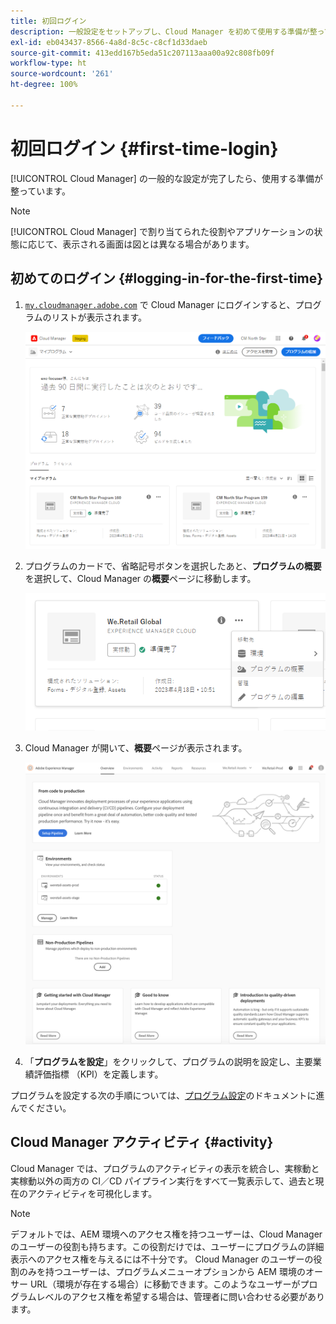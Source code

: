 ```yaml
---
title: 初回ログイン
description: 一般設定をセットアップし、Cloud Manager を初めて使用する準備が整っている場合は、このページの手順に従ってください。
exl-id: eb043437-8566-4a8d-8c5c-c8cf1d33daeb
source-git-commit: 413edd167b5eda51c207113aaa00a92c808fb09f
workflow-type: ht
source-wordcount: '261'
ht-degree: 100%

---
```



# 初回ログイン {#first-time-login}

[!UICONTROL Cloud Manager] の一般的な設定が完了したら、使用する準備が整っています。

>[!NOTE]
>
>[!UICONTROL Cloud Manager] で割り当てられた役割やアプリケーションの状態に応じて、表示される画面は図とは異なる場合があります。

## 初めてのログイン {#logging-in-for-the-first-time}

1. [`my.cloudmanager.adobe.com`](https://my.cloudmanager.adobe.com/) で Cloud Manager にログインすると、プログラムのリストが表示されます。

   ![Cloud Manager コンソール](/help/assets/cloud-manager-console.png)

1. プログラムのカードで、省略記号ボタンを選択したあと、**プログラムの概要**&#x200B;を選択して、Cloud Manager の&#x200B;**概要**&#x200B;ページに移動します。

   ![Cloud Manager オプション](/help/assets/program-overview-option.png)

1. Cloud Manager が開いて、**概要**&#x200B;ページが表示されます。

   ![Cloud Manager の概要ページ](/help/assets/FirstLogin1.png)

1. 「**プログラムを設定**」をクリックして、プログラムの説明を設定し、主要業績評価指標 （KPI）を定義します。

プログラムを設定する次の手順については、[プログラム設定](/help/getting-started/program-setup.md)のドキュメントに進んでください。

## Cloud Manager アクティビティ {#activity}

Cloud Manager では、プログラムのアクティビティの表示を統合し、実稼動と実稼動以外の両方の CI／CD パイプライン実行をすべて一覧表示して、過去と現在のアクティビティを可視化します。

>[!NOTE]
>
>デフォルトでは、AEM 環境へのアクセス権を持つユーザーは、Cloud Manager のユーザーの役割も持ちます。この役割だけでは、ユーザーにプログラムの詳細表示へのアクセス権を与えるには不十分です。 Cloud Manager のユーザーの役割のみを持つユーザーは、プログラムメニューオプションから AEM 環境のオーサー URL（環境が存在する場合）に移動できます。このようなユーザーがプログラムレベルのアクセス権を希望する場合は、管理者に問い合わせる必要があります。
